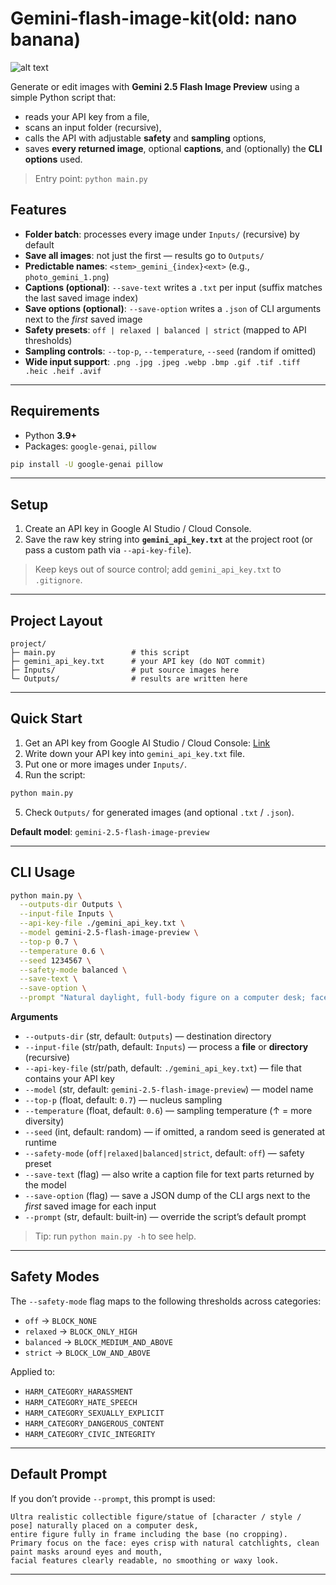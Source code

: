 # Gemini-flash-image-kit(old: nano banana)

![alt text](figure/figure1.png)

Generate or edit images with **Gemini 2.5 Flash Image Preview** using a simple Python script that:

- reads your API key from a file,
- scans an input folder (recursive),
- calls the API with adjustable **safety** and **sampling** options,
- saves **every returned image**, optional **captions**, and (optionally) the **CLI options** used.

> Entry point: `python main.py`

## Features

- **Folder batch**: processes every image under `Inputs/` (recursive) by default
- **Save all images**: not just the first — results go to `Outputs/`
- **Predictable names**: `<stem>_gemini_{index}<ext>` (e.g., `photo_gemini_1.png`)
- **Captions (optional)**: `--save-text` writes a `.txt` per input (suffix matches the last saved image index)
- **Save options (optional)**: `--save-option` writes a `.json` of CLI arguments next to the _first_ saved image
- **Safety presets**: `off | relaxed | balanced | strict` (mapped to API thresholds)
- **Sampling controls**: `--top-p`, `--temperature`, `--seed` (random if omitted)
- **Wide input support**: `.png .jpg .jpeg .webp .bmp .gif .tif .tiff .heic .heif .avif`

---

## Requirements

- Python **3.9+**
- Packages: `google-genai`, `pillow`

```bash
pip install -U google-genai pillow
```

---

## Setup

1. Create an API key in Google AI Studio / Cloud Console.
2. Save the raw key string into **`gemini_api_key.txt`** at the project root (or pass a custom path via `--api-key-file`).

> Keep keys out of source control; add `gemini_api_key.txt` to `.gitignore`.

---

## Project Layout

```
project/
├─ main.py                 # this script
├─ gemini_api_key.txt      # your API key (do NOT commit)
├─ Inputs/                 # put source images here
└─ Outputs/                # results are written here
```

---

## Quick Start

1. Get an API key from Google AI Studio / Cloud Console: [Link](https://console.cloud.google.com/)
2. Write down your API key into `gemini_api_key.txt` file.
3. Put one or more images under `Inputs/`.
4. Run the script:

```bash
python main.py
```

5. Check `Outputs/` for generated images (and optional `.txt` / `.json`).

**Default model**: `gemini-2.5-flash-image-preview`

---

## CLI Usage

```bash
python main.py \
  --outputs-dir Outputs \
  --input-file Inputs \
  --api-key-file ./gemini_api_key.txt \
  --model gemini-2.5-flash-image-preview \
  --top-p 0.7 \
  --temperature 0.6 \
  --seed 1234567 \
  --safety-mode balanced \
  --save-text \
  --save-option \
  --prompt "Natural daylight, full‑body figure on a computer desk; faces crisp; subtle reflections"
```

**Arguments**

- `--outputs-dir` (str, default: `Outputs`) — destination directory
- `--input-file` (str/path, default: `Inputs`) — process a **file** or **directory** (recursive)
- `--api-key-file` (str/path, default: `./gemini_api_key.txt`) — file that contains your API key
- `--model` (str, default: `gemini-2.5-flash-image-preview`) — model name
- `--top-p` (float, default: `0.7`) — nucleus sampling
- `--temperature` (float, default: `0.6`) — sampling temperature (↑ = more diversity)
- `--seed` (int, default: random) — if omitted, a random seed is generated at runtime
- `--safety-mode` (`off|relaxed|balanced|strict`, default: `off`) — safety preset
- `--save-text` (flag) — also write a caption file for text parts returned by the model
- `--save-option` (flag) — save a JSON dump of the CLI args next to the _first_ saved image for each input
- `--prompt` (str, default: built‑in) — override the script’s default prompt

> Tip: run `python main.py -h` to see help.

---

## Safety Modes

The `--safety-mode` flag maps to the following thresholds across categories:

- `off` → `BLOCK_NONE`
- `relaxed` → `BLOCK_ONLY_HIGH`
- `balanced` → `BLOCK_MEDIUM_AND_ABOVE`
- `strict` → `BLOCK_LOW_AND_ABOVE`

Applied to:

- `HARM_CATEGORY_HARASSMENT`
- `HARM_CATEGORY_HATE_SPEECH`
- `HARM_CATEGORY_SEXUALLY_EXPLICIT`
- `HARM_CATEGORY_DANGEROUS_CONTENT`
- `HARM_CATEGORY_CIVIC_INTEGRITY`

---

## Default Prompt

If you don’t provide `--prompt`, this prompt is used:

```text
Ultra realistic collectible figure/statue of [character / style / pose] naturally placed on a computer desk,
entire figure fully in frame including the base (no cropping).
Primary focus on the face: eyes crisp with natural catchlights, clean paint masks around eyes and mouth,
facial features clearly readable, no smoothing or waxy look.
```

---
